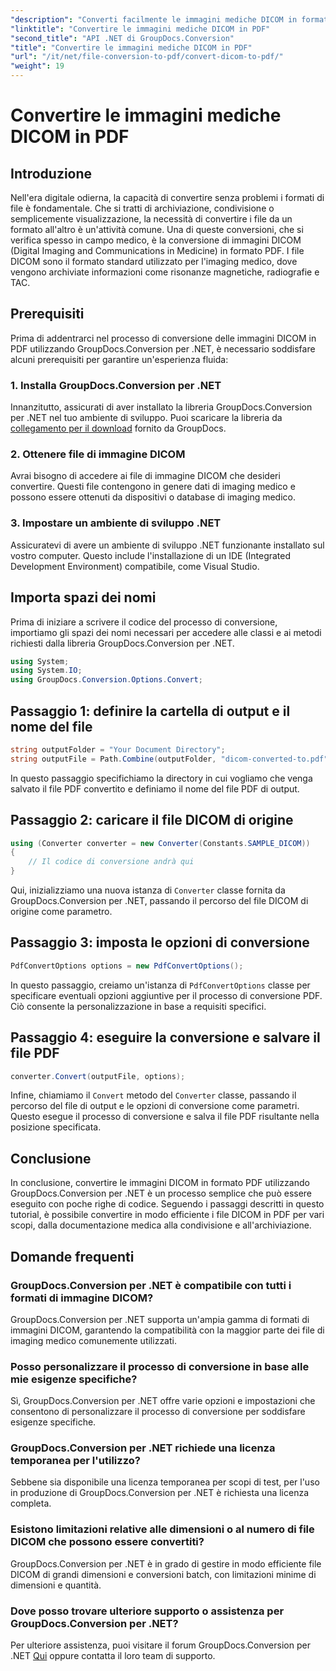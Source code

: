 ```yaml
---
"description": "Converti facilmente le immagini mediche DICOM in formato PDF utilizzando GroupDocs.Conversion per .NET. Una soluzione di conversione flessibile, efficiente e personalizzabile."
"linktitle": "Convertire le immagini mediche DICOM in PDF"
"second_title": "API .NET di GroupDocs.Conversion"
"title": "Convertire le immagini mediche DICOM in PDF"
"url": "/it/net/file-conversion-to-pdf/convert-dicom-to-pdf/"
"weight": 19
---
```


# Convertire le immagini mediche DICOM in PDF

## Introduzione
Nell'era digitale odierna, la capacità di convertire senza problemi i formati di file è fondamentale. Che si tratti di archiviazione, condivisione o semplicemente visualizzazione, la necessità di convertire i file da un formato all'altro è un'attività comune. Una di queste conversioni, che si verifica spesso in campo medico, è la conversione di immagini DICOM (Digital Imaging and Communications in Medicine) in formato PDF. I file DICOM sono il formato standard utilizzato per l'imaging medico, dove vengono archiviate informazioni come risonanze magnetiche, radiografie e TAC.
## Prerequisiti
Prima di addentrarci nel processo di conversione delle immagini DICOM in PDF utilizzando GroupDocs.Conversion per .NET, è necessario soddisfare alcuni prerequisiti per garantire un'esperienza fluida:
### 1. Installa GroupDocs.Conversion per .NET
Innanzitutto, assicurati di aver installato la libreria GroupDocs.Conversion per .NET nel tuo ambiente di sviluppo. Puoi scaricare la libreria da [collegamento per il download](https://releases.groupdocs.com/conversion/net/) fornito da GroupDocs.
### 2. Ottenere file di immagine DICOM
Avrai bisogno di accedere ai file di immagine DICOM che desideri convertire. Questi file contengono in genere dati di imaging medico e possono essere ottenuti da dispositivi o database di imaging medico.
### 3. Impostare un ambiente di sviluppo .NET
Assicuratevi di avere un ambiente di sviluppo .NET funzionante installato sul vostro computer. Questo include l'installazione di un IDE (Integrated Development Environment) compatibile, come Visual Studio.

## Importa spazi dei nomi
Prima di iniziare a scrivere il codice del processo di conversione, importiamo gli spazi dei nomi necessari per accedere alle classi e ai metodi richiesti dalla libreria GroupDocs.Conversion per .NET.
```csharp
using System;
using System.IO;
using GroupDocs.Conversion.Options.Convert;
```
## Passaggio 1: definire la cartella di output e il nome del file
```csharp
string outputFolder = "Your Document Directory";
string outputFile = Path.Combine(outputFolder, "dicom-converted-to.pdf");
```
In questo passaggio specifichiamo la directory in cui vogliamo che venga salvato il file PDF convertito e definiamo il nome del file PDF di output.
## Passaggio 2: caricare il file DICOM di origine
```csharp
using (Converter converter = new Converter(Constants.SAMPLE_DICOM))
{
    // Il codice di conversione andrà qui
}
```
Qui, inizializziamo una nuova istanza di `Converter` classe fornita da GroupDocs.Conversion per .NET, passando il percorso del file DICOM di origine come parametro.
## Passaggio 3: imposta le opzioni di conversione
```csharp
PdfConvertOptions options = new PdfConvertOptions();
```
In questo passaggio, creiamo un'istanza di `PdfConvertOptions` classe per specificare eventuali opzioni aggiuntive per il processo di conversione PDF. Ciò consente la personalizzazione in base a requisiti specifici.
## Passaggio 4: eseguire la conversione e salvare il file PDF
```csharp
converter.Convert(outputFile, options);
```
Infine, chiamiamo il `Convert` metodo del `Converter` classe, passando il percorso del file di output e le opzioni di conversione come parametri. Questo esegue il processo di conversione e salva il file PDF risultante nella posizione specificata.

## Conclusione
In conclusione, convertire le immagini DICOM in formato PDF utilizzando GroupDocs.Conversion per .NET è un processo semplice che può essere eseguito con poche righe di codice. Seguendo i passaggi descritti in questo tutorial, è possibile convertire in modo efficiente i file DICOM in PDF per vari scopi, dalla documentazione medica alla condivisione e all'archiviazione.
## Domande frequenti
### GroupDocs.Conversion per .NET è compatibile con tutti i formati di immagine DICOM?
GroupDocs.Conversion per .NET supporta un'ampia gamma di formati di immagini DICOM, garantendo la compatibilità con la maggior parte dei file di imaging medico comunemente utilizzati.
### Posso personalizzare il processo di conversione in base alle mie esigenze specifiche?
Sì, GroupDocs.Conversion per .NET offre varie opzioni e impostazioni che consentono di personalizzare il processo di conversione per soddisfare esigenze specifiche.
### GroupDocs.Conversion per .NET richiede una licenza temporanea per l'utilizzo?
Sebbene sia disponibile una licenza temporanea per scopi di test, per l'uso in produzione di GroupDocs.Conversion per .NET è richiesta una licenza completa.
### Esistono limitazioni relative alle dimensioni o al numero di file DICOM che possono essere convertiti?
GroupDocs.Conversion per .NET è in grado di gestire in modo efficiente file DICOM di grandi dimensioni e conversioni batch, con limitazioni minime di dimensioni e quantità.
### Dove posso trovare ulteriore supporto o assistenza per GroupDocs.Conversion per .NET?
Per ulteriore assistenza, puoi visitare il forum GroupDocs.Conversion per .NET [Qui](https://forum.groupdocs.com/c/conversion/11) oppure contatta il loro team di supporto.